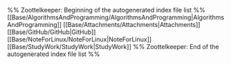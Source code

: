 %% Zoottelkeeper: Beginning of the autogenerated index file list  %%
 [[Base/AlgorithmsAndProgramming/AlgorithmsAndProgramming|AlgorithmsAndProgramming]]
 [[Base/Attachments/Attachments|Attachments]]
 [[Base/GitHub/GitHub|GitHub]]
 [[Base/NoteForLinux/NoteForLinux|NoteForLinux]]
 [[Base/StudyWork/StudyWork|StudyWork]]
%% Zoottelkeeper: End of the autogenerated index file list  %%
